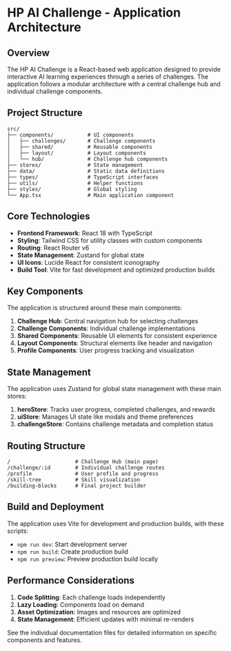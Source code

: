 # HP AI Challenge - Application Architecture

## Overview

The HP AI Challenge is a React-based web application designed to provide interactive AI learning experiences through a series of challenges. The application follows a modular architecture with a central challenge hub and individual challenge components.

## Project Structure

```
src/
├── components/           # UI components
│   ├── challenges/       # Challenge components
│   ├── shared/           # Reusable components
│   ├── layout/           # Layout components
│   └── hub/              # Challenge hub components
├── stores/               # State management
├── data/                 # Static data definitions
├── types/                # TypeScript interfaces
├── utils/                # Helper functions
├── styles/               # Global styling
└── App.tsx               # Main application component
```

## Core Technologies

- **Frontend Framework**: React 18 with TypeScript
- **Styling**: Tailwind CSS for utility classes with custom components 
- **Routing**: React Router v6
- **State Management**: Zustand for global state
- **UI Icons**: Lucide React for consistent iconography
- **Build Tool**: Vite for fast development and optimized production builds

## Key Components

The application is structured around these main components:

1. **Challenge Hub**: Central navigation hub for selecting challenges
2. **Challenge Components**: Individual challenge implementations
3. **Shared Components**: Reusable UI elements for consistent experience
4. **Layout Components**: Structural elements like header and navigation
5. **Profile Components**: User progress tracking and visualization

## State Management

The application uses Zustand for global state management with these main stores:

1. **heroStore**: Tracks user progress, completed challenges, and rewards
2. **uiStore**: Manages UI state like modals and theme preferences
3. **challengeStore**: Contains challenge metadata and completion status

## Routing Structure

```
/                     # Challenge Hub (main page)
/challenge/:id        # Individual challenge routes
/profile              # User profile and progress
/skill-tree           # Skill visualization
/building-blocks      # Final project builder
```

## Build and Deployment

The application uses Vite for development and production builds, with these scripts:

- `npm run dev`: Start development server
- `npm run build`: Create production build
- `npm run preview`: Preview production build locally

## Performance Considerations

1. **Code Splitting**: Each challenge loads independently
2. **Lazy Loading**: Components load on demand
3. **Asset Optimization**: Images and resources are optimized
4. **State Management**: Efficient updates with minimal re-renders

See the individual documentation files for detailed information on specific components and features. 